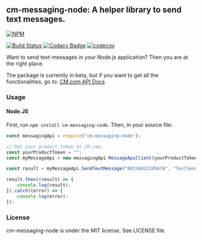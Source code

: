 ## cm-messaging-node: A helper library to send text messages.

[![NPM](https://nodei.co/npm/cm-messaging-node.png?downloads=true&downloadRank=true&stars=true)](https://nodei.co/npm/cm-messaging-node/)

[![Build Status](https://travis-ci.org/EricSmekens/cm-messaging-node.svg?branch=master)](https://travis-ci.org/EricSmekens/cm-messaging-node)
[![Codacy Badge](https://api.codacy.com/project/badge/Grade/d51474d6130b4db08ae8a8c57dace8ea)](https://www.codacy.com/app/EricSmekens/cm-messaging-node?utm_source=github.com&amp;utm_medium=referral&amp;utm_content=EricSmekens/cm-messaging-node&amp;utm_campaign=Badge_Grade)
[![codecov](https://codecov.io/gh/EricSmekens/cm-messaging-node/branch/master/graph/badge.svg)](https://codecov.io/gh/EricSmekens/cm-messaging-node)

Want to send text-messages in your Node.js application? Then you are at the right place.

The package is currently in beta, but if you want to get all the functionalities, go to: [CM.com API Docs](https://docs.cmtelecom.com/bulk-sms-api/v1.0)


### Usage
#### Node.JS
First, run `npm install cm-messaging-node`. Then, in your source file:
```javascript
const messagingApi = require("cm-messaging-node");

// Get your product token at CM.com.
const yourProductToken = "";
const myMessageApi = new messagingApi.MessageApiClient(yourProductToken);

const result = myMessageApi.SendTextMessage("00316012345678", "TestSender", "Hello world?!");

result.then((result) => {
    console.log(result);
}).catch((error) => {
    console.log(error);
});
```

### License
cm-messaging-node is under the MIT license. See LICENSE file.
